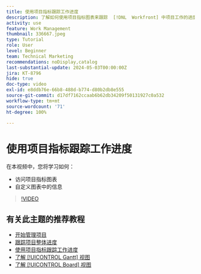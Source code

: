 ```yaml
---
title: 使用项目指标跟踪工作进度
description: 了解如何使用项目指标图表来跟踪  [!DNL  Workfront] 中项目工作的进度。
activity: use
feature: Work Management
thumbnail: 336667.jpeg
type: Tutorial
role: User
level: Beginner
team: Technical Marketing
recommendations: noDisplay,catalog
last-substantial-update: 2024-05-03T00:00:00Z
jira: KT-8796
hide: true
doc-type: video
exl-id: e8ddb76e-66b8-488d-b774-d80b2db8e555
source-git-commit: d17df7162ccaab6b62db34209f50131927c0a532
workflow-type: tm+mt
source-wordcount: '71'
ht-degree: 100%

---
```


# 使用项目指标跟踪工作进度

在本视频中，您将学习如何：

* 访问项目指标图表
* 自定义图表中的信息

>[!VIDEO](https://video.tv.adobe.com/v/336667/?quality=12&learn=on&enablevpops)

## 有关此主题的推荐教程

* [开始管理项目](/help/manage-work/projects/getting-started-manage-a-project.md)
* [跟踪项目整体进度](/help/manage-work/projects/track-overall-project-progress.md)
* [使用项目指标跟踪工作进度](/help/manage-work/projects/track-work-progress-with-project-metrics.md)
* [了解 [!UICONTROL Gantt] 视图](/help/manage-work/projects/understand-the-gantt-view.md)
* [了解 [!UICONTROL Board] 视图](/help/manage-work/projects/understand-the-board-view.md)
